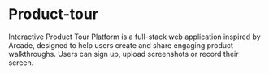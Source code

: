 # Product-tour
Interactive Product Tour Platform is a full-stack web application inspired by Arcade, designed to help users create and share engaging product walkthroughs. Users can sign up, upload screenshots or record their screen.
